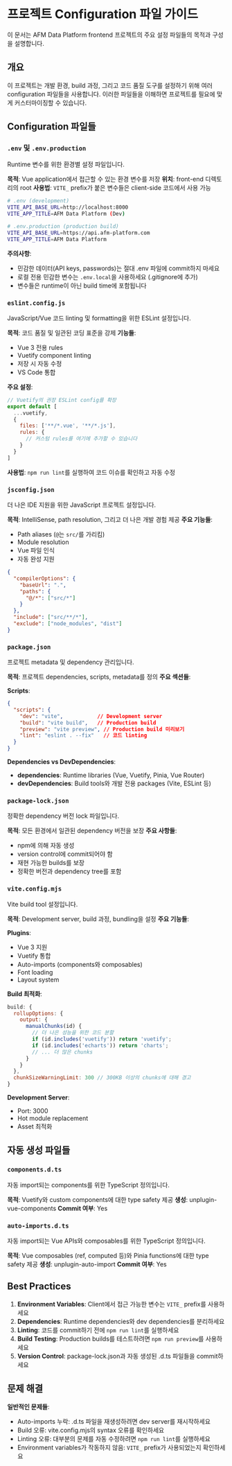 # 프로젝트 Configuration 파일 가이드

이 문서는 AFM Data Platform frontend 프로젝트의 주요 설정 파일들의 목적과 구성을 설명합니다.

## 개요

이 프로젝트는 개발 환경, build 과정, 그리고 코드 품질 도구를 설정하기 위해 여러 configuration 파일들을 사용합니다. 이러한 파일들을 이해하면 프로젝트를 필요에 맞게 커스터마이징할 수 있습니다.

## Configuration 파일들

### `.env` 및 `.env.production`
Runtime 변수를 위한 환경별 설정 파일입니다.

**목적**: Vue application에서 접근할 수 있는 환경 변수를 저장
**위치**: front-end 디렉토리의 root
**사용법**: `VITE_` prefix가 붙은 변수들은 client-side 코드에서 사용 가능

```bash
# .env (development)
VITE_API_BASE_URL=http://localhost:8000
VITE_APP_TITLE=AFM Data Platform (Dev)

# .env.production (production build)
VITE_API_BASE_URL=https://api.afm-platform.com
VITE_APP_TITLE=AFM Data Platform
```

**주의사항**:
- 민감한 데이터(API keys, passwords)는 절대 .env 파일에 commit하지 마세요
- 로컬 전용 민감한 변수는 `.env.local`을 사용하세요 (.gitignore에 추가)
- 변수들은 runtime이 아닌 build time에 포함됩니다

### `eslint.config.js`
JavaScript/Vue 코드 linting 및 formatting을 위한 ESLint 설정입니다.

**목적**: 코드 품질 및 일관된 코딩 표준을 강제
**기능들**:
- Vue 3 전용 rules
- Vuetify component linting
- 저장 시 자동 수정
- VS Code 통합

**주요 설정**:
```javascript
// Vuetify의 권장 ESLint config를 확장
export default [
  ...vuetify,
  {
    files: ['**/*.vue', '**/*.js'],
    rules: {
      // 커스텀 rules를 여기에 추가할 수 있습니다
    }
  }
]
```

**사용법**: `npm run lint`를 실행하여 코드 이슈를 확인하고 자동 수정

### `jsconfig.json`
더 나은 IDE 지원을 위한 JavaScript 프로젝트 설정입니다.

**목적**: IntelliSense, path resolution, 그리고 더 나은 개발 경험 제공
**주요 기능들**:
- Path aliases (`@`는 `src/`를 가리킴)
- Module resolution
- Vue 파일 인식
- 자동 완성 지원

```json
{
  "compilerOptions": {
    "baseUrl": ".",
    "paths": {
      "@/*": ["src/*"]
    }
  },
  "include": ["src/**/*"],
  "exclude": ["node_modules", "dist"]
}
```

### `package.json`
프로젝트 metadata 및 dependency 관리입니다.

**목적**: 프로젝트 dependencies, scripts, metadata를 정의
**주요 섹션들**:

**Scripts**:
```json
{
  "scripts": {
    "dev": "vite",           // Development server
    "build": "vite build",   // Production build
    "preview": "vite preview", // Production build 미리보기
    "lint": "eslint . --fix"   // 코드 linting
  }
}
```

**Dependencies vs DevDependencies**:
- **dependencies**: Runtime libraries (Vue, Vuetify, Pinia, Vue Router)
- **devDependencies**: Build tools와 개발 전용 packages (Vite, ESLint 등)

### `package-lock.json`
정확한 dependency 버전 lock 파일입니다.

**목적**: 모든 환경에서 일관된 dependency 버전을 보장
**주요 사항들**:
- npm에 의해 자동 생성
- version control에 commit되어야 함
- 재현 가능한 builds를 보장
- 정확한 버전과 dependency tree를 포함

### `vite.config.mjs`
Vite build tool 설정입니다.

**목적**: Development server, build 과정, bundling을 설정
**주요 기능들**:

**Plugins**:
- Vue 3 지원
- Vuetify 통합
- Auto-imports (components와 composables)
- Font loading
- Layout system

**Build 최적화**:
```javascript
build: {
  rollupOptions: {
    output: {
      manualChunks(id) {
        // 더 나은 성능을 위한 코드 분할
        if (id.includes('vuetify')) return 'vuetify';
        if (id.includes('echarts')) return 'charts';
        // ... 더 많은 chunks
      }
    }
  },
  chunkSizeWarningLimit: 300 // 300KB 이상의 chunks에 대해 경고
}
```

**Development Server**:
- Port: 3000
- Hot module replacement
- Asset 최적화

## 자동 생성 파일들

### `components.d.ts`
자동 import되는 components를 위한 TypeScript 정의입니다.

**목적**: Vuetify와 custom components에 대한 type safety 제공
**생성**: unplugin-vue-components
**Commit 여부**: Yes

### `auto-imports.d.ts`
자동 import되는 Vue APIs와 composables를 위한 TypeScript 정의입니다.

**목적**: Vue composables (ref, computed 등)와 Pinia functions에 대한 type safety 제공
**생성**: unplugin-auto-import
**Commit 여부**: Yes

## Best Practices

1. **Environment Variables**: Client에서 접근 가능한 변수는 `VITE_` prefix를 사용하세요
2. **Dependencies**: Runtime dependencies와 dev dependencies를 분리하세요
3. **Linting**: 코드를 commit하기 전에 `npm run lint`를 실행하세요
4. **Build Testing**: Production builds를 테스트하려면 `npm run preview`를 사용하세요
5. **Version Control**: package-lock.json과 자동 생성된 .d.ts 파일들을 commit하세요

## 문제 해결

**일반적인 문제들**:
- Auto-imports 누락: .d.ts 파일을 재생성하려면 dev server를 재시작하세요
- Build 오류: vite.config.mjs의 syntax 오류를 확인하세요
- Linting 오류: 대부분의 문제를 자동 수정하려면 `npm run lint`를 실행하세요
- Environment variables가 작동하지 않음: `VITE_` prefix가 사용되었는지 확인하세요